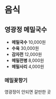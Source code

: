 # 음식
## 영광정 메밀국수
- **메밀국수** 10,000원
- **수육** 30,000원
- **감자전** 12,000원
- **메밀전병** 8,000원
- **메밀사리** 4,000원
### 메밀꽃향기
영광정이 안되면 갈만한 곳
